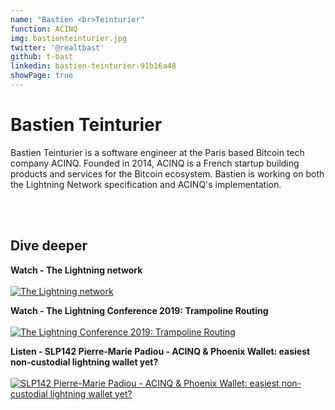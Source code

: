 ```yaml
---
name: "Bastien <br>Teinturier"
function: ACINQ
img: bastienteinturier.jpg
twitter: '@realtbast'
github: t-bast
linkedin: bastien-teinturier-91b16a48
showPage: true
---
```


# Bastien Teinturier
 
Bastien Teinturier is a software engineer at the Paris based Bitcoin tech company ACINQ. Founded in 2014, ACINQ is a French startup building products and services for the Bitcoin ecosystem. Bastien is working on both the Lightning Network specification and ACINQ's implementation.

<br><br>

## Dive deeper


<div class="grid grid-cols-1 md:grid-cols-2 gap-5">
<div class="p-3 my-2">

**Watch - The Lightning network** <br><br>
[ ![The Lightning network](/content/bastien_lightning.png)](https://www.youtube.com/watch?v=xMWdMaxvP0Y/)
</div>

<div class="p-3 my-2">

**Watch - The Lightning Conference 2019: Trampoline Routing**  <br><br>
[![The Lightning Conference 2019: Trampoline Routing](/content/bastien_lnconf.png)](https://www.youtube.com/watch?v=1E-KhLA6Gck/)
</div>

<div class="p-3 my-2">

**Listen - SLP142 Pierre-Marie Padiou - ACINQ & Phoenix Wallet: easiest non-custodial lightning wallet yet?**  <br><br>
[![SLP142 Pierre-Marie Padiou - ACINQ & Phoenix Wallet: easiest non-custodial lightning wallet yet?](/content/SLP142-Pierre-Marie-Padiou.png)](https://stephanlivera.com/episode/142/)
</div>

</div>

<br>
